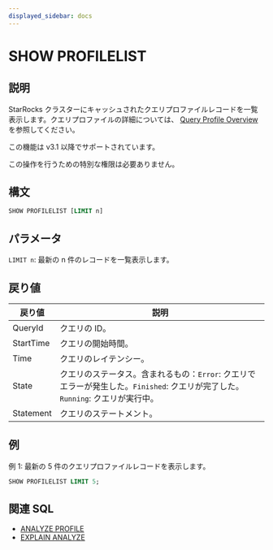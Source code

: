 ```yaml
---
displayed_sidebar: docs
---
```


# SHOW PROFILELIST

## 説明

StarRocks クラスターにキャッシュされたクエリプロファイルレコードを一覧表示します。クエリプロファイルの詳細については、 [Query Profile Overview](../../../../administration/query_profile_overview.md) を参照してください。

この機能は v3.1 以降でサポートされています。

この操作を行うための特別な権限は必要ありません。

## 構文

```SQL
SHOW PROFILELIST [LIMIT n]
```

## パラメータ

`LIMIT n`: 最新の n 件のレコードを一覧表示します。

## 戻り値

| **戻り値** | **説明**                                                     |
| ---------- | ------------------------------------------------------------ |
| QueryId    | クエリの ID。                                                |
| StartTime  | クエリの開始時間。                                           |
| Time       | クエリのレイテンシー。                                       |
| State      | クエリのステータス。含まれるもの：`Error`: クエリでエラーが発生した。`Finished`: クエリが完了した。`Running`: クエリが実行中。 |
| Statement  | クエリのステートメント。                                     |

## 例

例 1: 最新の 5 件のクエリプロファイルレコードを表示します。

```SQL
SHOW PROFILELIST LIMIT 5;
```

## 関連 SQL

- [ANALYZE PROFILE](./ANALYZE_PROFILE.md)
- [EXPLAIN ANALYZE](./EXPLAIN_ANALYZE.md)
